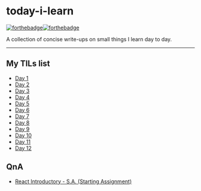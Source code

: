 # today-i-learn

[![forthebadge](https://forthebadge.com/images/badges/built-with-love.svg)](https://wajahatkarim.com)[![forthebadge](https://forthebadge.com/images/badges/makes-people-smile.svg)](https://wajahatkarim.com)

A collection of concise write-ups on small things I learn day to day.

---

## My TILs list

- [Day 1](list/day1.md)
- [Day 2](list/day2.md)
- [Day 3](list/day3.md)
- [Day 4](list/day4.md)
- [Day 5](list/day5.md)
- [Day 6](list/day6.md)
- [Day 7](list/day7.md)
- [Day 8](list/day8.md)
- [Day 9](list/day9.md)
- [Day 10](list/day10.md)
- [Day 11](list/day11.md)
- [Day 12](list/day12.md)

## QnA

- [React Introductory - S.A. (Starting Assignment)](list/react.md)
